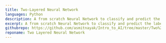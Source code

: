 ```yaml
---
title: Two-Layered Neural Network
languages: Python
description: A from scratch Neural Network to classify and predict the labels for the MNIST dataset
excerpt: A from scratch Neural Network to classify and predict the labels for the MNIST dataset
githubrepo: https://github.com/asmitnayak/Intro_to_AI/tree/master/Two%20Layered%20Neural%20Network
reponame: Two Layered Neural Network
---
```

